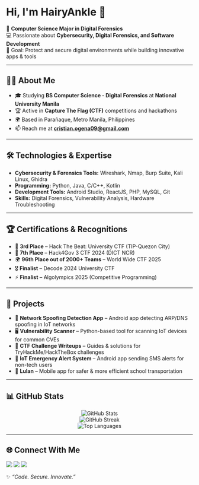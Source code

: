 # Hi, I'm HairyAnkle 👋  

🔐 **Computer Science Major in Digital Forensics**  
💻 Passionate about **Cybersecurity, Digital Forensics, and Software Development**  
🎯 Goal: Protect and secure digital environments while building innovative apps & tools  

---

## 🧑‍🎓 About Me  
- 🎓 Studying **BS Computer Science - Digital Forensics** at **National University Manila**  
- 🏆 Active in **Capture The Flag (CTF)** competitions and hackathons  
- 🌍 Based in Parañaque, Metro Manila, Philippines  
- 📫 Reach me at **cristian.ogena09@gmail.com**  

---

## 🛠 Technologies & Expertise  
- **Cybersecurity & Forensics Tools:** Wireshark, Nmap, Burp Suite, Kali Linux, Ghidra  
- **Programming:** Python, Java, C/C++, Kotlin  
- **Development Tools:** Android Studio, ReactJS, PHP, MySQL, Git  
- **Skills:** Digital Forensics, Vulnerability Analysis, Hardware Troubleshooting  

---

## 🏆 Certifications & Recognitions  
- 🥉 **3rd Place** – Hack The Beat: University CTF (TIP-Quezon City)  
- 🏅 **7th Place** – Hack4Gov 3 CTF 2024 (DICT NCR)  
- 🌍 **96th Place out of 2000+ Teams** – World Wide CTF 2025  
- 🎖 **Finalist** – Decode 2024 University CTF  
- ⚡ **Finalist** – Algolympics 2025 (Competitive Programming)  

---

## 🚀 Projects  
- 📱 **Network Spoofing Detection App** – Android app detecting ARP/DNS spoofing in IoT networks  
- 🖥 **Vulnerability Scanner** – Python-based tool for scanning IoT devices for common CVEs  
- 📘 **CTF Challenge Writeups** – Guides & solutions for TryHackMe/HackTheBox challenges  
- 🚨 **IoT Emergency Alert System** – Android app sending SMS alerts for non-tech users  
- 🚌 **Lulan** – Mobile app for safer & more efficient school transportation  

---

## 📊 GitHub Stats  
<p align="center">
  <img src="https://github-readme-stats.vercel.app/api?username=HairyAnkle&show_icons=true&theme=tokyonight" alt="GitHub Stats" />
  <br/>
  <img src="https://github-readme-streak-stats.herokuapp.com/?user=HairyAnkle&theme=tokyonight" alt="GitHub Streak" />
  <br/>
  <img src="https://github-readme-stats.vercel.app/api/top-langs/?username=HairyAnkle&layout=compact&theme=tokyonight" alt="Top Languages" />
</p>  

---

## 🌐 Connect With Me  
<p align="left">
  <a href="https://hairyankle.vercel.app"><img src="https://img.shields.io/badge/-Portfolio-0A66C2?style=for-the-badge&logo=vercel&logoColor=white" /></a>
  <a href="https://linkedin.com/in/cristian-ogena"><img src="https://img.shields.io/badge/-LinkedIn-blue?style=for-the-badge&logo=linkedin" /></a>
  <a href="mailto:cristian.ogena09@gmail.com"><img src="https://img.shields.io/badge/-Email-red?style=for-the-badge&logo=gmail" /></a>
</p>  

✨ *“Code. Secure. Innovate.”*  
